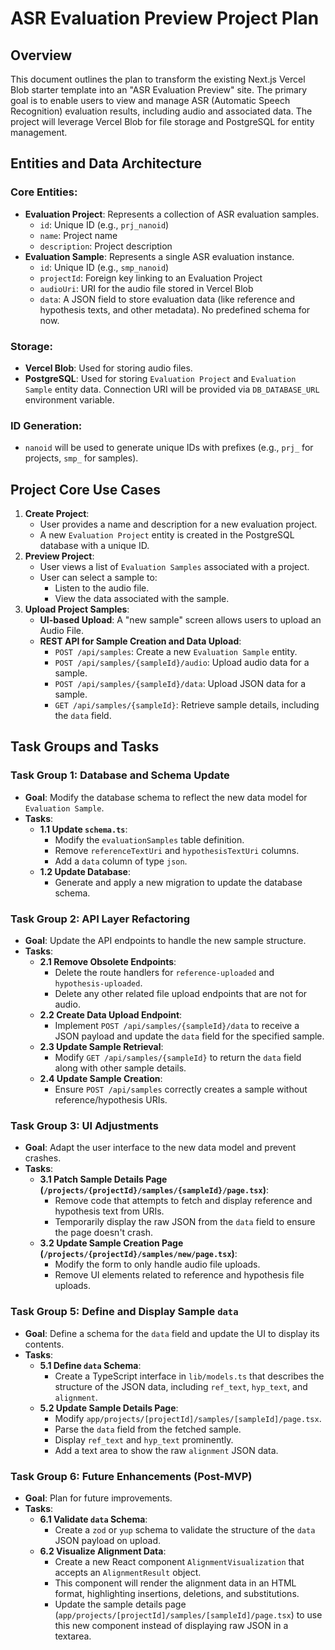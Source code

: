 # ASR Evaluation Preview Project Plan

## Overview

This document outlines the plan to transform the existing Next.js Vercel Blob starter template into an "ASR Evaluation Preview" site. The primary goal is to enable users to view and manage ASR (Automatic Speech Recognition) evaluation results, including audio and associated data. The project will leverage Vercel Blob for file storage and PostgreSQL for entity management.

## Entities and Data Architecture

### Core Entities:
- **Evaluation Project**: Represents a collection of ASR evaluation samples.
  - `id`: Unique ID (e.g., `prj_nanoid`)
  - `name`: Project name
  - `description`: Project description
- **Evaluation Sample**: Represents a single ASR evaluation instance.
  - `id`: Unique ID (e.g., `smp_nanoid`)
  - `projectId`: Foreign key linking to an Evaluation Project
  - `audioUri`: URI for the audio file stored in Vercel Blob
  - `data`: A JSON field to store evaluation data (like reference and hypothesis texts, and other metadata). No predefined schema for now.

### Storage:
- **Vercel Blob**: Used for storing audio files.
- **PostgreSQL**: Used for storing `Evaluation Project` and `Evaluation Sample` entity data. Connection URI will be provided via `DB_DATABASE_URL` environment variable.

### ID Generation:
- `nanoid` will be used to generate unique IDs with prefixes (e.g., `prj_` for projects, `smp_` for samples).

## Project Core Use Cases

1.  **Create Project**:
    *   User provides a name and description for a new evaluation project.
    *   A new `Evaluation Project` entity is created in the PostgreSQL database with a unique ID.
2.  **Preview Project**:
    *   User views a list of `Evaluation Samples` associated with a project.
    *   User can select a sample to:
        *   Listen to the audio file.
        *   View the data associated with the sample.
3.  **Upload Project Samples**:
    *   **UI-based Upload**: A "new sample" screen allows users to upload an Audio File.
    *   **REST API for Sample Creation and Data Upload**:
        *   `POST /api/samples`: Create a new `Evaluation Sample` entity.
        *   `POST /api/samples/{sampleId}/audio`: Upload audio data for a sample.
        *   `POST /api/samples/{sampleId}/data`: Upload JSON data for a sample.
        *   `GET /api/samples/{sampleId}`: Retrieve sample details, including the `data` field.

## Task Groups and Tasks

### Task Group 1: Database and Schema Update
*   **Goal**: Modify the database schema to reflect the new data model for `Evaluation Sample`.
*   **Tasks**:
    *   **1.1 Update `schema.ts`**:
        *   Modify the `evaluationSamples` table definition.
        *   Remove `referenceTextUri` and `hypothesisTextUri` columns.
        *   Add a `data` column of type `json`.
    *   **1.2 Update Database**:
        *   Generate and apply a new migration to update the database schema.

### Task Group 2: API Layer Refactoring
*   **Goal**: Update the API endpoints to handle the new sample structure.
*   **Tasks**:
    *   **2.1 Remove Obsolete Endpoints**:
        *   Delete the route handlers for `reference-uploaded` and `hypothesis-uploaded`.
        *   Delete any other related file upload endpoints that are not for audio.
    *   **2.2 Create Data Upload Endpoint**:
        *   Implement `POST /api/samples/{sampleId}/data` to receive a JSON payload and update the `data` field for the specified sample.
    *   **2.3 Update Sample Retrieval**:
        *   Modify `GET /api/samples/{sampleId}` to return the `data` field along with other sample details.
    *   **2.4 Update Sample Creation**:
        *   Ensure `POST /api/samples` correctly creates a sample without reference/hypothesis URIs.

### Task Group 3: UI Adjustments
*   **Goal**: Adapt the user interface to the new data model and prevent crashes.
*   **Tasks**:
    *   **3.1 Patch Sample Details Page (`/projects/{projectId}/samples/{sampleId}/page.tsx`)**:
        *   Remove code that attempts to fetch and display reference and hypothesis text from URIs.
        *   Temporarily display the raw JSON from the `data` field to ensure the page doesn't crash.
    *   **3.2 Update Sample Creation Page (`/projects/{projectId}/samples/new/page.tsx`)**:
        *   Modify the form to only handle audio file uploads.
        *   Remove UI elements related to reference and hypothesis file uploads.

### Task Group 5: Define and Display Sample `data`
*   **Goal**: Define a schema for the `data` field and update the UI to display its contents.
*   **Tasks**:
    *   **5.1 Define `data` Schema**:
        *   Create a TypeScript interface in `lib/models.ts` that describes the structure of the JSON data, including `ref_text`, `hyp_text`, and `alignment`.
    *   **5.2 Update Sample Details Page**:
        *   Modify `app/projects/[projectId]/samples/[sampleId]/page.tsx`.
        *   Parse the `data` field from the fetched sample.
        *   Display `ref_text` and `hyp_text` prominently.
        *   Add a text area to show the raw `alignment` JSON data.

### Task Group 6: Future Enhancements (Post-MVP)
*   **Goal**: Plan for future improvements.
*   **Tasks**:
    *   **6.1 Validate `data` Schema**:
        *   Create a `zod` or `yup` schema to validate the structure of the `data` JSON payload on upload.
    *   **6.2 Visualize Alignment Data**:
        *   Create a new React component `AlignmentVisualization` that accepts an `AlignmentResult` object.
        *   This component will render the alignment data in an HTML format, highlighting insertions, deletions, and substitutions.
        *   Update the sample details page (`app/projects/[projectId]/samples/[sampleId]/page.tsx`) to use this new component instead of displaying raw JSON in a textarea.
